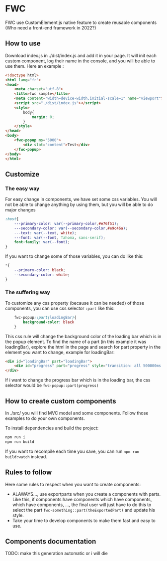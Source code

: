 # FWC
FWC use CustomElement js native feature to create reusable components (Who need a front-end framework in 2022?)

## How to use
Download index.js in ./dist/index.js and add it in your page. It will init each custom component, log their name in the console, and you will be able to use them.
Here an example : 
```html
<!doctype html>
<html lang="fr">
<head>
    <meta charset="utf-8">
    <title>fwc sample</title>
    <meta content="width=device-width,initial-scale=1" name="viewport">
    <script src="./dist/index.js"></script>
    <style>
        body{
            margin: 0;
        }
    </style>
</head>
<body>
    <fwc-popup ms="5000">
        <div slot="content">Test</div>
    </fwc-popup>
</body>
</html>
```

## Customize
### The easy way
For easy change in components, we have set some css variables. You will not be able to change anything by using them, but you will be able to do major changes
```css
:host{
    ---primary-color: var(--primary-color,#e76f51);
    ---secondary-color: var(--secondary-color,#e9c46a);
    ---text: var(--text, white);
    ---font: var(--font, Tahoma, sans-serif);
    font-family: var(--font);
}
```
If you want to change some of those variables, you can do like this:
```css
*{
    --primary-color: black;
    --secondary-color: white;
}
```

### The suffering way
To customize any css property (because it can be needed) of those components, you can use css selector `:part` like this:
```css
    fwc-popup::part(loadingBar){
        background-color: black
    }
```
This css rule will change the background color of the loading bar which is in the popup element. To find the name of a part (in this example it was loadingBar), explore the html in the page and search for part property in the element you want to change, example for loadingBar:
```html
<div id="loadingBar" part="loadingBar">
    <div id="progress" part="progress" style="transition: all 500000ms ease 0s; width: 100%;"></div>
</div>
```
If i want to change the progress bar which is in the loading bar, the css selector would be `fwc-popup::part(progress)`

## How to create custom components
In ./src/ you will find MVC model and some components. Follow those examples to do your own components.

To install dependencies and build the project:
```cmd
npm run i
npm run build
```
If you want to recompile each time you save, you can run `npm run build:watch` instead.

## Rules to follow
Here some rules to respect when you want to create components:
- ALAWAYS..., use exportparts when you create a components with parts. Like this, if components have components which have components, which have components, ..., the final user will just have to do this to select the part `fwc-something::part(theExportedPart)` and update his style.
- Take your time to develop components to make them fast and easy to use.

## Components documentation
TODO: make this generation automatic or i will die